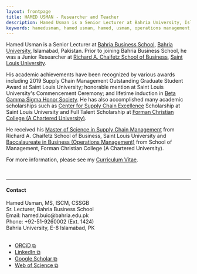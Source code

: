 ```yaml
---
layout: frontpage
title: HAMED USMAN - Researcher and Teacher
description: Hamed Usman is a Senior Lecturer at Bahria University, Islamabad, Pakistan. 
keywords: hanedusman, hamed usman, hamed, usman, operations management, supply chain management, logistics
---
```

<!--<div class="headline"><strong>Howdy! </strong> If you are registered to one of my courses at Bahria Business School, please click <a href="https://101scm.github.io" target="_blank" rel="noopener noreferrer">here &#x29c9;</a>.
</div>

<br/>-->

<!--<p><i>Note: If you are currently registered to one of my courses at Bahria Business School, please click <a href="https://101scm.github.io" target="_blank" rel="noopener noreferrer">here &#x29c9;</a> to view the latest information about your class.</i></p>-->
<p>Hamed Usman is a Senior Lecturer at <a href="https://www.bahria.edu.pk/buic/bbs">Bahria Business School</a>, <a href="https://www.bahria.edu.pk">Bahria University</a>, Islamabad, Pakistan. Prior to joining Bahria Business School, he was a Junior Researcher at <a href="https://www.slu.edu/business">Richard A. Chaifetz School of Business</a>, <a href="https://www.slu.edu">Saint Louis University</a>.</p>
<p>His academic achievements have been recognized by various awards including 2019 Supply Chain Management Outstanding Graduate Student Award at Saint Louis University; honorable mention at Saint Louis University's Commencement Ceremony; and lifetime induction in <a href="https://www.betagammasigma.org">Beta Gamma Sigma Honor Society</a>. He has also accomplished many academic scholarships such as <a href="https://www.slu.edu/business/centers/supply-chain-excellence/index.php">Center for Supply Chain Excellence</a> Scholarship at Saint Louis University and Full Talent Scholarship at <a href="https://www.fccollege.edu.pk">Forman Christian College (A Chartered University)</a>.</p>
<p>He received his <a href="https://www.slu.edu/business/graduate/supply-chain-management">Master of Science in Supply Chain Management</a> from Richard A. Chaifetz School of Business, Saint Louis University and <a href="https://www.fccollege.edu.pk/baccalaureate-in-business/">Baccalaureate in Business (Operations Management)</a> from School of Management, Forman Christian College (A Chartered University).</p>

<p>For more information, please see my <a href="https://hamedusman.github.io/cv">Curriculum Vitae</a>.</p>


<br/>

---


<h4>Contact</h4>
Hamed Usman, MS, ISCM, CSSGB<br/>
Sr. Lecturer, Bahria Business School<br/>
Email: hamed.buic@bahria.edu.pk<br/>
Phone: +92-51-9260002 (Ext. 1424)<br/>
Bahria University, E-8 Islamabad, PK<br/>
<br/>
<ul>
  <li><a href="https://orcid.org/0000-0003-3755-9345" target="_blank" rel="noopener noreferrer">ORCiD &#x29c9;</a></li>
  <li><a href="https://www.linkedin.com/in/hamedusman" target="_blank" rel="noopener noreferrer">LinkedIn &#x29c9;</a></li>
  <li><a href="https://scholar.google.com/citations?user=wVuB9pAAAAAJ" target="_blank" rel="noopener noreferrer">Google Scholar &#x29c9;</a></li>
  <li><a href="https://www.webofscience.com/wos/author/record/HKO-5681-2023" target="_blank" rel="noopener noreferrer">Web of Science &#x29c9;</a></li>
</ul>
